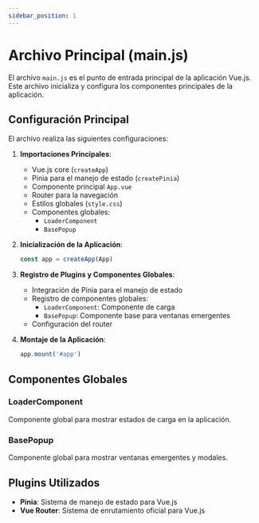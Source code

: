 ```yaml
---
sidebar_position: 1
---
```


# Archivo Principal (main.js)

El archivo `main.js` es el punto de entrada principal de la aplicación Vue.js. Este archivo inicializa y configura los componentes principales de la aplicación.

## Configuración Principal

El archivo realiza las siguientes configuraciones:

1. **Importaciones Principales**:
   - Vue.js core (`createApp`)
   - Pinia para el manejo de estado (`createPinia`)
   - Componente principal `App.vue`
   - Router para la navegación
   - Estilos globales (`style.css`)
   - Componentes globales:
     - `LoaderComponent`
     - `BasePopup`

2. **Inicialización de la Aplicación**:
   ```js
   const app = createApp(App)
   ```

3. **Registro de Plugins y Componentes Globales**:
   - Integración de Pinia para el manejo de estado
   - Registro de componentes globales:
     - `LoaderComponent`: Componente de carga
     - `BasePopup`: Componente base para ventanas emergentes
   - Configuración del router

4. **Montaje de la Aplicación**:
   ```js
   app.mount('#app')
   ```

## Componentes Globales

### LoaderComponent
Componente global para mostrar estados de carga en la aplicación.

### BasePopup
Componente global para mostrar ventanas emergentes y modales.

## Plugins Utilizados

- **Pinia**: Sistema de manejo de estado para Vue.js
- **Vue Router**: Sistema de enrutamiento oficial para Vue.js